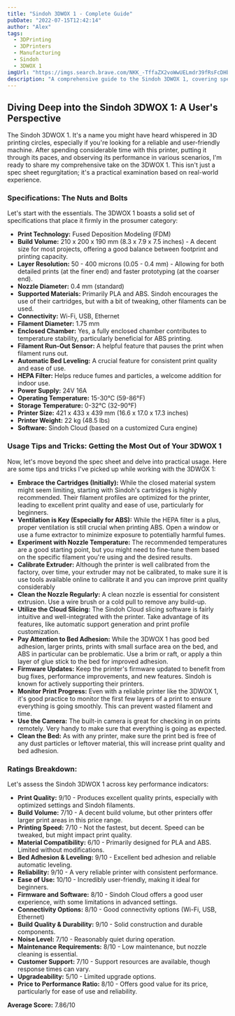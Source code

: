 ```yaml
---
title: "Sindoh 3DWOX 1 - Complete Guide"
pubDate: "2022-07-15T12:42:14"
author: "Alex"
tags:
  - 3DPrinting
  - 3DPrinters
  - Manufacturing
  - Sindoh
  - 3DWOX 1
imgUrl: "https://imgs.search.brave.com/NKK_-TffaZX2voWwUELmdr39fRsFcDHbURqCgFAaDk0/rs:fit:860:0:0:0/g:ce/aHR0cHM6Ly8zZHBy/aW50aW5nLmNvbS93/cC1jb250ZW50L3Vw/bG9hZHMvMjAxOC8x/MC9zaW5kb2gtM2R3/b3gtMS13aXRoLWNh/cmRyaWRnZXMuanBn"
description: "A comprehensive guide to the Sindoh 3DWOX 1, covering specifications, usage tips, and comparisons with similar products."
---
```


## Diving Deep into the Sindoh 3DWOX 1: A User's Perspective

The Sindoh 3DWOX 1. It's a name you might have heard whispered in 3D printing circles, especially if you're looking for a reliable and user-friendly machine. After spending considerable time with this printer, putting it through its paces, and observing its performance in various scenarios, I'm ready to share my comprehensive take on the 3DWOX 1. This isn't just a spec sheet regurgitation; it's a practical examination based on real-world experience.

### Specifications: The Nuts and Bolts

Let's start with the essentials. The 3DWOX 1 boasts a solid set of specifications that place it firmly in the prosumer category:

*   **Print Technology:** Fused Deposition Modeling (FDM)
*   **Build Volume:** 210 x 200 x 190 mm (8.3 x 7.9 x 7.5 inches) - A decent size for most projects, offering a good balance between footprint and printing capacity.
*   **Layer Resolution:** 50 - 400 microns (0.05 - 0.4 mm) - Allowing for both detailed prints (at the finer end) and faster prototyping (at the coarser end).
*   **Nozzle Diameter:** 0.4 mm (standard)
*   **Supported Materials:** Primarily PLA and ABS. Sindoh encourages the use of their cartridges, but with a bit of tweaking, other filaments can be used.
*   **Connectivity:** Wi-Fi, USB, Ethernet
*   **Filament Diameter:** 1.75 mm
*   **Enclosed Chamber:** Yes, a fully enclosed chamber contributes to temperature stability, particularly beneficial for ABS printing.
*   **Filament Run-Out Sensor:** A helpful feature that pauses the print when filament runs out.
*   **Automatic Bed Leveling:** A crucial feature for consistent print quality and ease of use.
*   **HEPA Filter:** Helps reduce fumes and particles, a welcome addition for indoor use.
*   **Power Supply:** 24V 16A
*   **Operating Temperature:** 15-30°C (59-86°F)
*   **Storage Temperature:** 0-32°C (32-90°F)
*   **Printer Size:** 421 x 433 x 439 mm (16.6 x 17.0 x 17.3 inches)
*   **Printer Weight:** 22 kg (48.5 lbs)
*   **Software:** Sindoh Cloud (based on a customized Cura engine)

### Usage Tips and Tricks: Getting the Most Out of Your 3DWOX 1

Now, let's move beyond the spec sheet and delve into practical usage. Here are some tips and tricks I've picked up while working with the 3DWOX 1:

*   **Embrace the Cartridges (Initially):** While the closed material system might seem limiting, starting with Sindoh's cartridges is highly recommended. Their filament profiles are optimized for the printer, leading to excellent print quality and ease of use, particularly for beginners.
*   **Ventilation is Key (Especially for ABS):** While the HEPA filter is a plus, proper ventilation is still crucial when printing ABS. Open a window or use a fume extractor to minimize exposure to potentially harmful fumes.
*   **Experiment with Nozzle Temperature:** The recommended temperatures are a good starting point, but you might need to fine-tune them based on the specific filament you're using and the desired results.
*   **Calibrate Extruder:** Although the printer is well calibrated from the factory, over time, your extruder may not be calibrated, to make sure it is use tools available online to calibrate it and you can improve print quality considerably
*   **Clean the Nozzle Regularly:** A clean nozzle is essential for consistent extrusion. Use a wire brush or a cold pull to remove any build-up.
*   **Utilize the Cloud Slicing:** The Sindoh Cloud slicing software is fairly intuitive and well-integrated with the printer. Take advantage of its features, like automatic support generation and print profile customization.
*   **Pay Attention to Bed Adhesion:** While the 3DWOX 1 has good bed adhesion, larger prints, prints with small surface area on the bed, and ABS in particular can be problematic. Use a brim or raft, or apply a thin layer of glue stick to the bed for improved adhesion.
*   **Firmware Updates:** Keep the printer's firmware updated to benefit from bug fixes, performance improvements, and new features. Sindoh is known for actively supporting their printers.
*   **Monitor Print Progress:** Even with a reliable printer like the 3DWOX 1, it's good practice to monitor the first few layers of a print to ensure everything is going smoothly. This can prevent wasted filament and time.
*   **Use the Camera:** The built-in camera is great for checking in on prints remotely. Very handy to make sure that everything is going as expected.
*   **Clean the Bed:** As with any printer, make sure the print bed is free of any dust particles or leftover material, this will increase print quality and bed adhesion.

### Ratings Breakdown:

Let's assess the Sindoh 3DWOX 1 across key performance indicators:

*   **Print Quality:** 9/10 - Produces excellent quality prints, especially with optimized settings and Sindoh filaments.
*   **Build Volume:** 7/10 - A decent build volume, but other printers offer larger print areas in this price range.
*   **Printing Speed:** 7/10 - Not the fastest, but decent. Speed can be tweaked, but might impact print quality.
*   **Material Compatibility:** 6/10 - Primarily designed for PLA and ABS. Limited without modifications.
*   **Bed Adhesion & Leveling:** 9/10 - Excellent bed adhesion and reliable automatic leveling.
*   **Reliability:** 9/10 - A very reliable printer with consistent performance.
*   **Ease of Use:** 10/10 - Incredibly user-friendly, making it ideal for beginners.
*   **Firmware and Software:** 8/10 - Sindoh Cloud offers a good user experience, with some limitations in advanced settings.
*   **Connectivity Options:** 8/10 - Good connectivity options (Wi-Fi, USB, Ethernet)
*   **Build Quality & Durability:** 9/10 - Solid construction and durable components.
*   **Noise Level:** 7/10 - Reasonably quiet during operation.
*   **Maintenance Requirements:** 8/10 - Low maintenance, but nozzle cleaning is essential.
*   **Customer Support:** 7/10 - Support resources are available, though response times can vary.
*   **Upgradeability:** 5/10 - Limited upgrade options.
*   **Price to Performance Ratio:** 8/10 - Offers good value for its price, particularly for ease of use and reliability.

**Average Score:** 7.86/10
